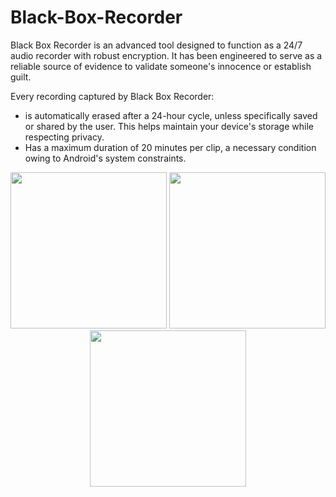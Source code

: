 # Black-Box-Recorder
Black Box Recorder is an advanced tool designed to function as a 24/7 audio recorder with robust encryption. It has been engineered to serve as a reliable source of evidence to validate someone's innocence or establish guilt.

Every recording captured by Black Box Recorder:
- is automatically erased after a 24-hour cycle, unless specifically saved or shared by the user. This helps maintain your device's storage while respecting privacy.
- Has a maximum duration of 20 minutes per clip, a necessary condition owing to Android's system constraints.
<p align="center">
  <img src="https://github.com/ADeviatkin/Black-Box-Recorder/assets/74683207/256aa90a-1691-47d3-aa60-4899e3e6794e" width="250" />
  <img src="https://github.com/ADeviatkin/Black-Box-Recorder/assets/74683207/1f0d2317-ce28-4f07-9c67-722c3986994e" width="250" />
  <img src="https://github.com/ADeviatkin/Black-Box-Recorder/assets/74683207/e70a4057-eb42-4790-9542-ece9f3a6e423" width="250" /> 
</p>
